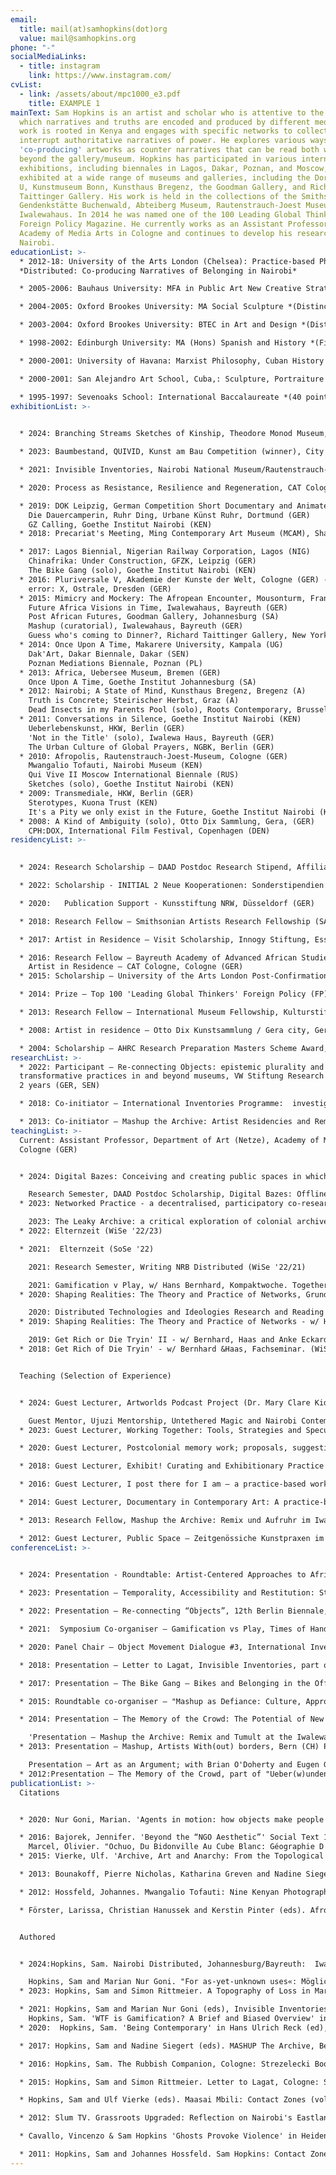 ```yaml
---
email:
  title: mail(at)samhopkins(dot)org
  value: mail@samhopkins.org
phone: "-"
socialMediaLinks:
  - title: instagram
    link: https://www.instagram.com/
cvList:
  - link: /assets/about/mpc1000_e3.pdf
    title: EXAMPLE 1
mainText: Sam Hopkins is an artist and scholar who is attentive to the ways in
  which narratives and truths are encoded and produced by different media. His
  work is rooted in Kenya and engages with specific networks to collectively
  interrupt authoritative narratives of power. He explores various ways of
  'co-producing' artworks as counter narratives that can be read both within and
  beyond the gallery/museum. Hopkins has participated in various international
  exhibitions, including biennales in Lagos, Dakar, Poznan, and Moscow, and has
  exhibited at a wide range of museums and galleries, including the Dortmunder
  U, Kunstmuseum Bonn, Kunsthaus Bregenz, the Goodman Gallery, and Richard
  Taittinger Gallery. His work is held in the collections of the Smithsonian,
  Gendenkstätte Buchenwald, Abteiberg Museum, Rautenstrauch-Joest Museum and the
  Iwalewahaus. In 2014 he was named one of the 100 Leading Global Thinkers by
  Foreign Policy Magazine. He currently works as an Assistant Professor at the
  Academy of Media Arts in Cologne and continues to develop his research in
  Nairobi.
educationList: >-
  * 2012-18: University of the Arts London (Chelsea): Practice-based PhD
  *Distributed: Co-producing Narratives of Belonging in Nairobi*

  * 2005-2006: Bauhaus University: MFA in Public Art New Creative Strategies *(Elective)*

  * 2004-2005: Oxford Brookes University: MA Social Sculpture *(Distinction)*

  * 2003-2004: Oxford Brookes University: BTEC in Art and Design *(Distinction)*

  * 1998-2002: Edinburgh University: MA (Hons) Spanish and History *(First Class)*

  * 2000-2001: University of Havana: Marxist Philosophy, Cuban History *(Elective)*

  * 2000-2001: San Alejandro Art School, Cuba,: Sculpture, Portraiture *(Elective)*

  * 1995-1997: Sevenoaks School: International Baccalaureate *(40 points)*
exhibitionList: >-
  

  * 2024: Branching Streams Sketches of Kinship, Theodore Monod Museum, Dakar Biennale OFF, Dakar (SEN)

  * 2023: Baumbestand, QUIVID, Kunst am Bau Competition (winner), City of Munich, 	Zielstattstraße School (GER)

  * 2021: Invisible Inventories, Nairobi National Museum/Rautenstrauch-Joest Museum, Weltkulturen Museum, Nairobi/Cologne/Frankfurt (KEN, GER)

  * 2020: Process as Resistance, Resilience and Regeneration, CAT Cologne, Cologne (GER)

  * 2019: DOK Leipzig, German Competition Short Documentary and Animated Film (GER)
    Die Dauercamperin, Ruhr Ding, Urbane Künst Ruhr, Dortmund (GER)
    GZ Calling, Goethe Institut Nairobi (KEN)
  * 2018: Precariat's Meeting, Ming Contemporary Art Museum (MCAM), Shanghai (CHN)

  * 2017: Lagos Biennial, Nigerian Railway Corporation, Lagos (NIG)
    Chinafrika: Under Construction, GFZK, Leipzig (GER)
    The Bike Gang (solo), Goethe Institut Nairobi (KEN)
  * 2016: Pluriversale V, Akademie der Kunste der Welt, Cologne (GER) -
    error: X, Ostrale, Dresden (GER)
  * 2015: Mimicry and Mockery: The Afropean Encounter, Mousonturm, Frankfurt (GER)
    Future Africa Visions in Time, Iwalewahaus, Bayreuth (GER)
    Post African Futures, Goodman Gallery, Johannesburg (SA)
    Mashup (curatorial), Iwalewahaus, Bayreuth (GER)
    Guess who's coming to Dinner?, Richard Taittinger Gallery, New York City (US)
  * 2014: Once Upon A Time, Makarere University, Kampala (UG)
    Dak'Art, Dakar Biennale, Dakar (SEN)
    Poznan Mediations Biennale, Poznan (PL)
  * 2013: Africa, Uebersee Museum, Bremen (GER) 
    Once Upon A Time, Goethe Institut Johannesburg (SA)
  * 2012: Nairobi; A State of Mind, Kunsthaus Bregenz, Bregenz (A)
    Truth is Concrete; Steirischer Herbst, Graz (A)
    Dead Insects in my Parents Pool (solo), Roots Contemporary, Brussels (BEL)
  * 2011: Conversations in Silence, Goethe Institut Nairobi (KEN) 
    Ueberlebenskunst, HKW, Berlin (GER)
    'Not in the Title' (solo), Iwalewa Haus, Bayreuth (GER)
    The Urban Culture of Global Prayers, NGBK, Berlin (GER)
  * 2010: Afropolis, Rautenstrauch-Joest-Museum, Cologne (GER)
    Mwangalio Tofauti, Nairobi Museum (KEN)
    Qui Vive II Moscow International Biennale (RUS)
    Sketches (solo), Goethe Institut Nairobi (KEN)
  * 2009: Transmediale, HKW, Berlin (GER)
    Sterotypes, Kuona Trust (KEN)
    It's a Pity we only exist in the Future, Goethe Institut Nairobi (KEN)
  * 2008: A Kind of Ambiguity (solo), Otto Dix Sammlung, Gera, (GER)
    CPH:DOX, International Film Festival, Copenhagen (DEN)
residencyList: >-
  

  * 2024: Research Scholarship — DAAD Postdoc Research Stipend, Affiliated Researcher, School of Arts and Media, Technical University of Kenya (KEN)

  * 2022: Scholarship - INITIAL 2 Neue Kooperationen: Sonderstipendien der Akademie der Künste, Berlin (GER)

  * 2020:   Publication Support - Kunsstiftung NRW, Düsseldorf (GER) 

  * 2018: Research Fellow — Smithsonian Artists Research Fellowship (SARF), Washington DC (US)

  * 2017: Artist in Residence — Visit Scholarship, Innogy Stiftung, Essen (GER)

  * 2016: Research Fellow — Bayreuth Academy of Advanced African Studies (GER)
    Artist in Residence — CAT Cologne, Cologne (GER)
  * 2015: Scholarship — University of the Arts London Post-Confirmation Studentship (UK) Artist in Residence — Mönchengladbach Studio Scholarship, Mönchengladbach (GER)

  * 2014: Prize — Top 100 'Leading Global Thinkers' Foreign Policy (FP) Magazine, Washington DC (US)

  * 2013: Research Fellow — International Museum Fellowship, Kulturstiftung des Bundes (GER)

  * 2008: Artist in residence — Otto Dix Kunstsammlung / Gera city, Gera (GER)

  * 2004: Scholarship — AHRC Research Preparation Masters Scheme Award, Oxford (UK)
researchList: >-
  * 2022: Participant — Re-connecting Objects: epistemic plurality and
  transformative practices in and beyond museums, VW Stiftung Research Project,
  2 years (GER, SEN)

  * 2018: Co-initiator — International Inventories Programme:  investigating a corpus of Kenyan objects held in cultural institutions across the globe, Goethe Excellenz Initiativ, Kulturstiftung des Bundes Project, 4 years (GER, KEN)

  * 2013: Co-initiator — Mashup the Archive: Artist Residencies and Remixing the African Art Collection of the Iwalewahaus, Bayreuth, Kulturstiftung des Bundes Project, 2 years (GER)
teachingList: >-
  Current: Assistant Professor, Department of Art (Netze), Academy of Media Arts
  Cologne (GER)


  * 2024: Digital Bazes: Conceiving and creating public spaces in which digital exchange takes place, Fachseminar (WiSe '24/25)

    Research Semester, DAAD Postdoc Scholarship, Digital Bazes: Offline Media Exchange in Nairobi (SoSe '24)
  * 2023: Networked Practice - a decentralised, participatory co-researched zine about the techno-political-biological networks of the Internet (WiSe '23/24)

    2023: The Leaky Archive: a critical exploration of colonial archives and collections, w/ Agustina Andrelotti, Fachseminar (SoSe '23)
  * 2022: Elternzeit (WiSe '22/23)

  * 2021:  Elternzeit (SoSe '22)

    2021: Research Semester, Writing NRB Distributed (WiSe '22/21) 

    2021: Gamification v Play, w/ Hans Bernhard, Kompaktwoche. Together: collaboration to co-creation, Fachseminar. Ctrl-Space live, w/ Christian Sievers, Fachseminar. (SoSe '21)
  * 2020: Shaping Realities: The Theory and Practice of Networks, Grundlagen seminar. (WiSe '21/20) 

    2020: Distributed Technologies and Ideologies Research and Reading Group - w/ Verena Friedrich, Fachseminar. (SoSe '20)
  * 2019: Shaping Realities: The Theory and Practice of Networks - w/ Hans Bernhard and Liz Haas, Grundlagen seminar. Individuen in einer vernetzten Welt - w/ Bernhard & Haas, 	Fachseminar. (WiSe '20/19)

    2019: Get Rich or Die Tryin' II - w/ Bernhard, Haas and Anke Eckardt, Fachseminar.  	Blockchain Reading Group - w/ Verena Friedrich, Mi You, Fachseminar. Srtuktur - w/ 	Künstlerisch-wissenschaftliche Mitarbeiter*innen aus allen Fächergruppen, Fachseminar. (SoSe '19) 
  * 2018: Get Rich of Die Tryin' - w/ Bernhard &Haas, Fachseminar. (WiSe '18/19)


  Teaching (Selection of Experience)


  * 2024: Guest Lecturer, Artworlds Podcast Project (Dr. Mary Clare Kidenda), School of Arts and 	Media, Technical University of Kenya (KEN)

    Guest Mentor, Ujuzi Mentorship, Untethered Magic and Nairobi Contemporary Arts 	Institute (NCAI) (KEN)
  * 2023: Guest Lecturer, Working Together: Tools, Strategies and Speculations, Methods Lab (Dr. Johanna Steindorf), Köln International School of Design (GER)

  * 2020: Guest Lecturer, Postcolonial memory work; proposals, suggestions, experiments, MA seminar (Prof. Dr. Henrietta Günkel), Rühr-Universität Bochum (GER) 

  * 2018: Guest Lecturer, Exhibit! Curating and Exhibitionary Practice Contextualised, MA seminar (Dr. Nadine Siegert) University of Bayreuth GER)

  * 2016: Guest Lecturer, I post there for I am — a practice-based workshop, Intermedia BA (Prof. Dr. Karina Nimmerfall), Faculty of Human Science, University of Cologne (GER)

  * 2014: Guest Lecturer, Documentary in Contemporary Art: A practice-based workshop, Visual Anthropology MA (Dr. Steffen Köhn) Freie Universität, Berlin (GER)

  * 2013: Research Fellow, Mashup the Archive: Remix und Aufruhr im Iwalewahaus, BA seminar (Dr. Nadine Siegert), Iwalewahaus, Universität Bayreuth (GER)

  * 2012: Guest Lecturer, Public Space — Zeitgenössiche Kunstpraxen im Öffentlichen Raum, BA seminar (Dr. Nadine Siegert), Iwalewahaus, Universität Bayreuth (GER)
conferenceList: >-
  

  * 2024: Presentation - Roundtable: Artist-Centered Approaches to African Restitution, ACASA 19th Triennial Syposium on African Art, Chicago (USA)

  * 2023: Presentation — Temporality, Accessibility and Restitution: Strategies to Reflect on Long-Term Collaborative Film Projects, part of "What is the role of reflection and reflexive methods in Artistic Research?" React and Reflect, Hochschule für Musik und Tanz, Köln (GER)

  * 2022: Presentation — Re-connecting “Objects”, 12th Berlin Biennale, Kunstwerke, Berlin (GER) Presentation — Simba Mbili: Potential Histories of the Man-Eaters of Tsavo, Menagerie virtueller Tiere, Rühr Universität Bochum

  * 2021:  Symposium Co-organiser – Gamification vs Play, Times of Hands, The Academy of the Arts of the World, Cologne (GER)

  * 2020: Panel Chair — Object Movement Dialogue #3, International Inventories Programme (IIP), Rautenstrauch-Joest Museum, Cologne (GER)

  * 2018: Presentation — Letter to Lagat, Invisible Inventories, part of "Contemporary African artistic practice: political forms and issues", Musée d’Aquitaine and LAM, Bordeaux (FRA)

  * 2017: Presentation – The Bike Gang — Bikes and Belonging in the Off Road Base, part of "Mediating senses of belonging: Aesthetics, affects, ethnography", Congress for the Deutsche Gesellschaft für Völkerkunde (DGV), Berlin (GER)

  * 2015: Roundtable co-organiser – "Mashup as Defiance: Culture, Appropriation, Post-colonialism" and "Aura: The Object in Postcolonial Art collections", Mashup exhibition, Bayreuth (GER)

  * 2014: Presentation — The Memory of the Crowd: The Potential of New Media Platforms to re- imagine Narratives in Kenya, School of Oriental and African Studies, London (UK) Presentation — Channels through the institution — Undermining the colonial legacy of 	museums and expositions'', part of "Crawling Doubles. Colonial Collecting and Affect", 8th Berlin Biennale, Berlin (GER) 

    'Presentation — Mashup the Archive: Remix and Tumult at the Iwalewahaus, part of "Collecting Geographies – Global Programming and Museums of Modern Art", Stedelijk Museum Amsterdam (NL)
  * 2013: Presentation – Mashup, Artists With(out) borders, Bern (CH) Presentation — Conceptualising Future, Bayreuth Academy of Advanced African Studies (GER) 

    Presentation — Art as an Argument; with Brian O'Doherty and Eugen Gomringer, Bayreuth Kunsthalle, (GER)
  * 2012:Presentation — The Memory of the Crowd, part of "Ueber(w)unden; Art in troubled times", Goethe Institut Johannesburg (SA)
publicationList: >-
  Citations


  * 2020: Nur Goni, Marian. 'Agents in motion: how objects make people move. An interview with Sam Hopkins and Simon Rittmeier' Third Text Africa, no. 12, August 2020 

  * 2016: Bajorek, Jennifer. 'Beyond the “NGO Aesthetic”' Social Text 127, Vol. 34, No. 2, June 2016
    Marcel, Olivier. "Ochuo, Du Bidonville Au Cube Blanc: Géographie D'une Rencontre Globale."Cahiers D'Études Africaines 56, no. 223 (2016)
  * 2015: Vierke, Ulf. 'Archive, Art and Anarchy: From the Topological Archive to the Anarchic Archive', African Arts, vol. 48, no. 2 summer 2015

  * 2013: Bounakoff, Pierre Nicholas, Katharina Greven and Nadine Siegert eds, Iwalewa: Four Views into Contemporary Africa, Iwalewahaus: Bayreuth

  * 2012: Hossfeld, Johannes. Mwangalio Tofauti: Nine Kenyan Photographers, Nairobi, Native Intelligence

  * Förster, Larissa, Christian Hanussek and Kerstin Pinter (eds). Afropolis: City/Media/Art, Johannesburg: Jacana Media


  Authored


  * 2024:Hopkins, Sam. Nairobi Distributed, Johannesburg/Bayreuth:  Iwalewa Books (upcoming) 

    Hopkins, Sam and Marian Nur Goni. "For as-yet-unknown uses«: Mögliche Geschichten 	und die Zukunf der Maneaters von Tsavo" in Virtuelle Tiere Lebewesen zwischen Code und 	Kreatur, Bolinski, Hawranke u Rieger (eds), Berlin: Transcript 
  * 2023: Hopkins, Sam and Simon Rittmeier. A Topography of Loss in Marian Nur Goni (eds) Trouble Dans Les Collections (#4, March 2023)

  * 2021: Hopkins, Sam and Marian Nur Goni (eds), Invisible Inventories — the zine,  Jo'burg/Bayreuth: Iwalewa Books
    Hopkins, Sam. 'WTF is Gamification? A Brief and Biased Overview' in Madhusree Dutta 	(ed) CC: (vol 2. 2021), Cologne: Academy of the Arts of the World
  * 2020:  Hopkins, Sam. 'Being Contemporary' in Hans Ulrich Reck (ed), Journal der KHM #12, Cologne: Kunsthochschule für Medien

  * 2017: Hopkins, Sam and Nadine Siegert (eds). MASHUP The Archive, Berlin: Revolver Books

  * 2016: Hopkins, Sam. The Rubbish Companion, Cologne: Strezelecki Books

  * 2015: Hopkins, Sam and Simon Rittmeier. Letter to Lagat, Cologne: Strzelecki Books

  * Hopkins, Sam and Ulf Vierke (eds). Maasai Mbili: Contact Zones (vol 13), Nairobi: Native 	Intelligence 

  * 2012: Slum TV. Grassroots Upgraded: Reflection on Nairobi's Eastlands, Oostkamp: Stichting Kunstboak, 

  * Cavallo, Vincenzo & Sam Hopkins 'Ghosts Provoke Violence' in Heidenreich-Seleme, Lien and S O'Toole (eds), Über(W)unden: Art in Troubled Times, Johannesburg: Jacana Media

  * 2011: Hopkins, Sam and Johannes Hossfeld. Sam Hopkins: Contact Zones (vol 2), Nairobi: Native Intelligence
---
```

